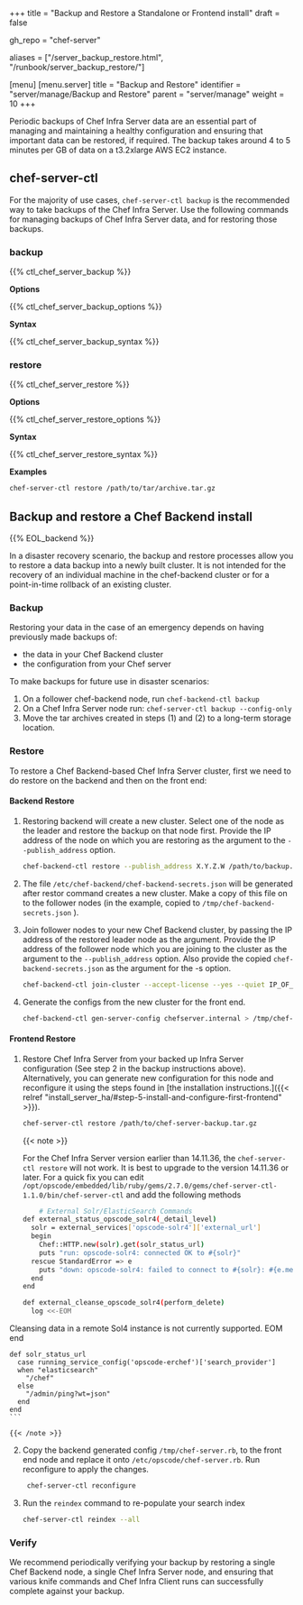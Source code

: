 +++
title = "Backup and Restore a Standalone or Frontend install"
draft = false

gh_repo = "chef-server"

aliases = ["/server_backup_restore.html", "/runbook/server_backup_restore/"]

[menu]
  [menu.server]
    title = "Backup and Restore"
    identifier = "server/manage/Backup and Restore"
    parent = "server/manage"
    weight = 10
+++

Periodic backups of Chef Infra Server data are an essential part of
managing and maintaining a healthy configuration and ensuring that
important data can be restored, if required. The backup takes around
4 to 5 minutes per GB of data on a t3.2xlarge AWS EC2 instance.

## chef-server-ctl

For the majority of use cases, `chef-server-ctl backup` is the
recommended way to take backups of the Chef Infra Server. Use the
following commands for managing backups of Chef Infra Server data, and
for restoring those backups.

### backup

{{% ctl_chef_server_backup %}}

**Options**

{{% ctl_chef_server_backup_options %}}

**Syntax**

{{% ctl_chef_server_backup_syntax %}}

### restore

{{% ctl_chef_server_restore %}}

**Options**

{{% ctl_chef_server_restore_options %}}

**Syntax**

{{% ctl_chef_server_restore_syntax %}}

**Examples**

```bash
chef-server-ctl restore /path/to/tar/archive.tar.gz
```

## Backup and restore a Chef Backend install

{{% EOL_backend %}}

In a disaster recovery scenario, the backup and restore processes allow
you to restore a data backup into a newly built cluster. It is not
intended for the recovery of an individual machine in the chef-backend
cluster or for a point-in-time rollback of an existing cluster.

### Backup

Restoring your data in the case of an emergency depends on having
previously made backups of:

- the data in your Chef Backend cluster
- the configuration from your Chef server

To make backups for future use in disaster scenarios:

1.  On a follower chef-backend node, run `chef-backend-ctl backup`
2.  On a Chef Infra Server node run: `chef-server-ctl backup --config-only`
3.  Move the tar archives created in steps (1) and (2) to a long-term
    storage location.

### Restore

To restore a Chef Backend-based Chef Infra Server cluster, first we need to do restore on the backend and then on the front end:

#### Backend Restore

1.  Restoring backend will create a new cluster. Select one of the node as the leader
    and restore the backup on that node first. Provide the IP address of the node
    on which you are restoring as the argument to the `--publish_address` option.

    ```bash
    chef-backend-ctl restore --publish_address X.Y.Z.W /path/to/backup.tar.gz
    ```

2.  The file `/etc/chef-backend/chef-backend-secrets.json` will be generated 
    after restor command creates a new cluster. Make a copy of this file 
    on to the follower nodes (in the example, copied to `/tmp/chef-backend-secrets.json` ).

3.  Join follower nodes to your new Chef Backend cluster, by passing the IP address of the 
    restored leader node as the argument. Provide the IP address of the follower node which you are
    joining to the cluster as the argument to the `--publish_address` option. Also provide
    the copied `chef-backend-secrets.json` as the argument for the -s option.

    ```bash
    chef-backend-ctl join-cluster --accept-license --yes --quiet IP_OF_LEADER_NODE --publish_address IP_OF_CURRENT_FOLLOWER_NODE -s /tmp/chef-backend-secrets.json
    ```
4.  Generate the configs from the new cluster for the front end.
    ```bash
    chef-backend-ctl gen-server-config chefserver.internal > /tmp/chef-server.rb
    ```


#### Frontend Restore

1.  Restore Chef Infra Server from your backed up Infra Server configuration
    (See step 2 in the backup instructions above). Alternatively, you
    can generate new configuration for this node and reconfigure it
    using the steps found in [the installation
    instructions.]({{< relref "install_server_ha/#step-5-install-and-configure-first-frontend" >}}).

    ```bash
    chef-server-ctl restore /path/to/chef-server-backup.tar.gz
    ```

    {{< note >}}

    For the Chef Infra Server version earlier than 14.11.36, the `chef-server-ctl restore` will not work. It is best to upgrade to the version 14.11.36 or later.
    For a quick fix you can edit `/opt/opscode/embedded/lib/ruby/gems/2.7.0/gems/chef-server-ctl-1.1.0/bin/chef-server-ctl` and add the following methods
    ```bash
        # External Solr/ElasticSearch Commands
    def external_status_opscode_solr4(_detail_level)
      solr = external_services['opscode-solr4']['external_url']
      begin
        Chef::HTTP.new(solr).get(solr_status_url)
        puts "run: opscode-solr4: connected OK to #{solr}"
      rescue StandardError => e
        puts "down: opscode-solr4: failed to connect to #{solr}: #{e.message.split("\n")[0]}"
      end
    end

    def external_cleanse_opscode_solr4(perform_delete)
      log <<-EOM
Cleansing data in a remote Sol4 instance is not currently supported.
EOM
    end

    def solr_status_url
      case running_service_config('opscode-erchef')['search_provider']
      when "elasticsearch"
        "/chef"
      else
        "/admin/ping?wt=json"
      end
    end
    ```

    {{< /note >}}

2. Copy the backend generated config `/tmp/chef-server.rb`, to the front end node and replace it onto `/etc/opscode/chef-server.rb`.
   Run reconfigure to apply the changes.

   ```bash
    chef-server-ctl reconfigure
   ```

3.  Run the `reindex` command to re-populate your search index

    ```bash
    chef-server-ctl reindex --all
    ```

### Verify

We recommend periodically verifying your backup by restoring a single
Chef Backend node, a single Chef Infra Server node, and ensuring that
various knife commands and Chef Infra Client runs can successfully
complete against your backup.
